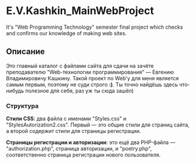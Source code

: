 # E.V.Kashkin_MainWebProject
 It's "Web Programming Technology" semester final project which checks and confirms our knowledge of making web sites.
 
 ## Описание
 <p>Это главный каталог с файлами сайта для сдачи на зачёте преподавателю "Web-технологии программирования" — Евгению Владимировичу Кашкину. Такой проект по Web'у для меня является самым первым, поэтому не суди строго <b>:)</b>. Ты точно найдёшь здесь что-нибудь полезное для себя, раз уж ты сюда зашёл)</p>
 <h3>Структура</h3>
 <p><b>Стили CSS</b>: два файла с именами "Styles.css" и "StylesAutorization2.css". Первый — это общие стили для страниц сайта, а второй содержит стили для страницы регистрации.</p>
 <p><b>Страницы регистрации и авторизации</b>: это ещё два PHP-файла — "authorization.php", страница авторизации, и "poetry.php", соответственно страница регистрации нового пользователя.</p>
